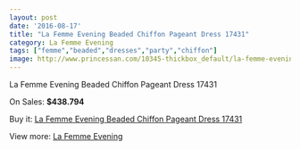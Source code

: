 ```yaml
---
layout: post
date: '2016-08-17'
title: "La Femme Evening Beaded Chiffon Pageant Dress 17431"
category: La Femme Evening
tags: ["femme","beaded","dresses","party","chiffon"]
image: http://www.princessan.com/10345-thickbox_default/la-femme-evening-beaded-chiffon-pageant-dress-17431.jpg
---
```

La Femme Evening Beaded Chiffon Pageant Dress 17431

On Sales: **$438.794**
<a href="https://www.princessan.com/en/la-femme-evening/4458-la-femme-evening-beaded-chiffon-pageant-dress-17431.html"><amp-img layout="responsive" width="600" height="600" src="//www.princessan.com/10345-thickbox_default/la-femme-evening-beaded-chiffon-pageant-dress-17431.jpg" alt="La Femme Evening Beaded Chiffon Pageant Dress 17431 0" /></a>
<a href="https://www.princessan.com/en/la-femme-evening/4458-la-femme-evening-beaded-chiffon-pageant-dress-17431.html"><amp-img layout="responsive" width="600" height="600" src="//www.princessan.com/10346-thickbox_default/la-femme-evening-beaded-chiffon-pageant-dress-17431.jpg" alt="La Femme Evening Beaded Chiffon Pageant Dress 17431 1" /></a>

Buy it: [La Femme Evening Beaded Chiffon Pageant Dress 17431](https://www.princessan.com/en/la-femme-evening/4458-la-femme-evening-beaded-chiffon-pageant-dress-17431.html "La Femme Evening Beaded Chiffon Pageant Dress 17431")

View more: [La Femme Evening](https://www.princessan.com/en/29-la-femme-evening "La Femme Evening")
